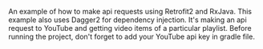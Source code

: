 An example of how to make api requests using Retrofit2 and RxJava. This example also uses Dagger2 for dependency injection.
It's making an api request to YouTube and getting video items of a particular playlist. Before running the project, don't forget to add your YouTube api key in gradle file.
